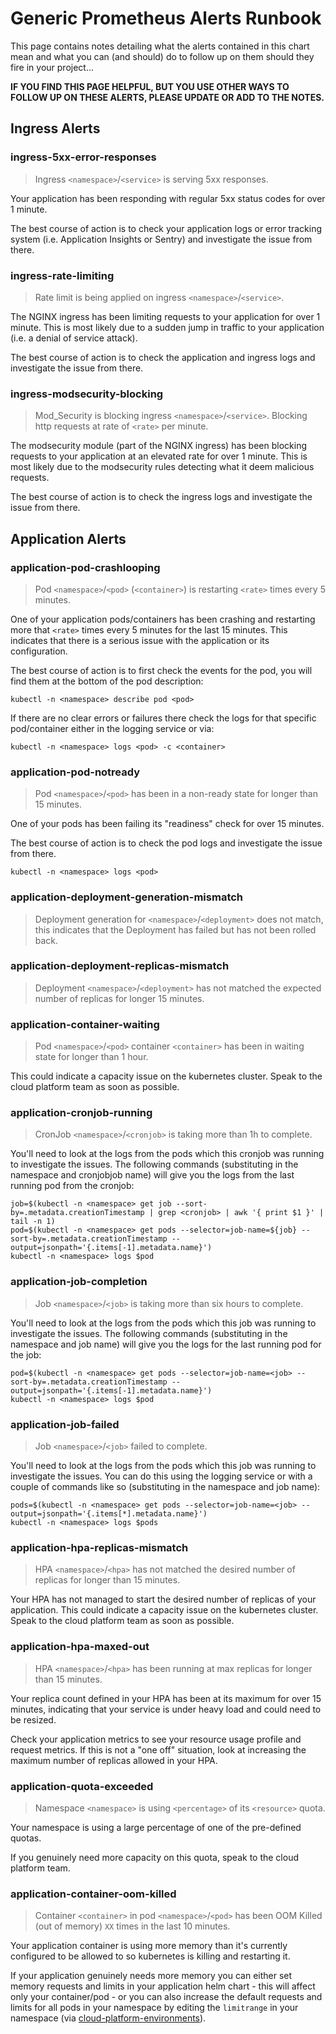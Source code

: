 # Generic Prometheus Alerts Runbook

This page contains notes detailing what the alerts contained in this chart mean and what you can (and should) do to follow up on them should they fire in your project...

**IF YOU FIND THIS PAGE HELPFUL, BUT YOU USE OTHER WAYS TO FOLLOW UP ON THESE ALERTS, PLEASE UPDATE OR ADD TO THE NOTES.**

## Ingress Alerts

### ingress-5xx-error-responses

> Ingress `<namespace>`/`<service>` is serving 5xx responses.

Your application has been responding with regular 5xx status codes for over 1 minute.

The best course of action is to check your application logs or error tracking system (i.e. Application Insights or Sentry) and investigate the issue from there.

### ingress-rate-limiting

> Rate limit is being applied on ingress `<namespace>`/`<service>`.

The NGINX ingress has been limiting requests to your application for over 1 minute. This is most likely due to a sudden jump in traffic to your application (i.e. a denial of service attack).

The best course of action is to check the application and ingress logs and investigate the issue from there.

### ingress-modsecurity-blocking

> Mod_Security is blocking ingress `<namespace>`/`<service>`. Blocking http requests at rate of `<rate>` per minute.

The modsecurity module (part of the NGINX ingress) has been blocking requests to your application at an elevated rate for over 1 minute. This is most likely due to the modsecurity rules detecting what it deem malicious requests.

The best course of action is to check the ingress logs and investigate the issue from there.

## Application Alerts

### application-pod-crashlooping

> Pod `<namespace>`/`<pod>` (`<container>`) is restarting `<rate>` times every 5 minutes.

One of your application pods/containers has been crashing and restarting more that `<rate>` times every 5 minutes for the last 15 minutes. This indicates that there is a serious issue with the application or its configuration.

The best course of action is to first check the events for the pod, you will find them at the bottom of the pod description:

```
kubectl -n <namespace> describe pod <pod>
```

If there are no clear errors or failures there check the logs for that specific pod/container either in the logging service or via:

```
kubectl -n <namespace> logs <pod> -c <container>
```

### application-pod-notready

> Pod `<namespace>`/`<pod>` has been in a non-ready state for longer than 15 minutes.

One of your pods has been failing its "readiness" check for over 15 minutes.

The best course of action is to check the pod logs and investigate the issue from there.

```
kubectl -n <namespace> logs <pod>
```

### application-deployment-generation-mismatch

> Deployment generation for `<namespace>`/`<deployment>` does not match, this indicates that the Deployment has failed but has not been rolled back.

### application-deployment-replicas-mismatch

> Deployment `<namespace>`/`<deployment>` has not matched the expected number of replicas for longer 15 minutes.

### application-container-waiting

> Pod `<namespace>`/`<pod>` container `<container>` has been in waiting state for longer than 1 hour.

This could indicate a capacity issue on the kubernetes cluster. Speak to the cloud platform team as soon as possible.

### application-cronjob-running

> CronJob `<namespace>`/`<cronjob>` is taking more than 1h to complete.

You'll need to look at the logs from the pods which this cronjob was running to investigate the issues. The following commands (substituting in the namespace and cronjobjob name) will give you the logs from the last running pod from the cronjob:

```
job=$(kubectl -n <namespace> get job --sort-by=.metadata.creationTimestamp | grep <cronjob> | awk '{ print $1 }' | tail -n 1)
pod=$(kubectl -n <namespace> get pods --selector=job-name=${job} --sort-by=.metadata.creationTimestamp --output=jsonpath='{.items[-1].metadata.name}')
kubectl -n <namespace> logs $pod
```

### application-job-completion

> Job `<namespace>`/`<job>` is taking more than six hours to complete.

You'll need to look at the logs from the pods which this job was running to investigate the issues. The following commands (substituting in the namespace and job name) will give you the logs for the last running pod for the job:

```
pod=$(kubectl -n <namespace> get pods --selector=job-name=<job> --sort-by=.metadata.creationTimestamp --output=jsonpath='{.items[-1].metadata.name}')
kubectl -n <namespace> logs $pod
```

### application-job-failed

> Job `<namespace>`/`<job>` failed to complete.

You'll need to look at the logs from the pods which this job was running to investigate the issues. You can do this using the logging service or with a couple of commands like so (substituting in the namespace and job name):

```
pods=$(kubectl -n <namespace> get pods --selector=job-name=<job> --output=jsonpath='{.items[*].metadata.name}')
kubectl -n <namespace> logs $pods
```

### application-hpa-replicas-mismatch

> HPA `<namespace>`/`<hpa>` has not matched the desired number of replicas for longer than 15 minutes.

Your HPA has not managed to start the desired number of replicas of your application. This could indicate a capacity issue on the kubernetes cluster. Speak to the cloud platform team as soon as possible.

### application-hpa-maxed-out

> HPA `<namespace>`/`<hpa>` has been running at max replicas for longer than 15 minutes.

Your replica count defined in your HPA has been at its maximum for over 15 minutes, indicating that your service is under heavy load and could need to be resized.

Check your application metrics to see your resource usage profile and request metrics. If this is not a "one off" situation, look at increasing the maximum number of replicas allowed in your HPA.

### application-quota-exceeded

> Namespace `<namespace>` is using `<percentage>` of its `<resource>` quota.

Your namespace is using a large percentage of one of the pre-defined quotas.

If you genuinely need more capacity on this quota, speak to the cloud platform team.

### application-container-oom-killed

> Container `<container>` in pod `<namespace>`/`<pod>` has been OOM Killed (out of memory) `XX` times in the last 10 minutes.

Your application container is using more memory than it's currently configured to be allowed to so kubernetes is killing and restarting it.

If your application genuinely needs more memory you can either set memory requests and limits in your application helm chart - this will affect only your container/pod - or you can also increase the default requests and limits for all pods in your namespace by editing the `limitrange` in your namespace (via [cloud-platform-environments](https://github.com/ministryofjustice/cloud-platform-environments)).
